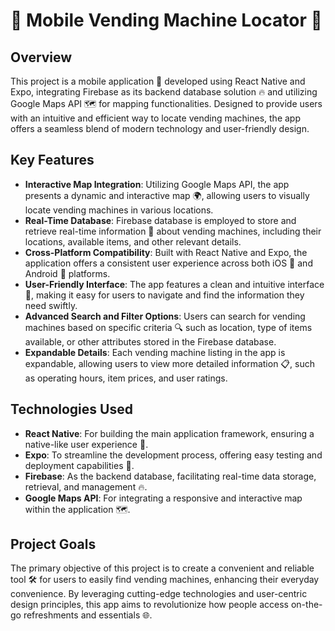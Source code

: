 # 🌟 Mobile Vending Machine Locator 🌟

## Overview
This project is a mobile application 📱 developed using React Native and Expo, integrating Firebase as its backend database solution 🔥 and utilizing Google Maps API 🗺️ for mapping functionalities. Designed to provide users with an intuitive and efficient way to locate vending machines, the app offers a seamless blend of modern technology and user-friendly design.

## Key Features
- **Interactive Map Integration**: Utilizing Google Maps API, the app presents a dynamic and interactive map 🌍, allowing users to visually locate vending machines in various locations.
- **Real-Time Database**: Firebase database is employed to store and retrieve real-time information 💾 about vending machines, including their locations, available items, and other relevant details.
- **Cross-Platform Compatibility**: Built with React Native and Expo, the application offers a consistent user experience across both iOS 🍏 and Android 🤖 platforms.
- **User-Friendly Interface**: The app features a clean and intuitive interface 🎨, making it easy for users to navigate and find the information they need swiftly.
- **Advanced Search and Filter Options**: Users can search for vending machines based on specific criteria 🔍 such as location, type of items available, or other attributes stored in the Firebase database.
- **Expandable Details**: Each vending machine listing in the app is expandable, allowing users to view more detailed information 📋, such as operating hours, item prices, and user ratings.

## Technologies Used
- **React Native**: For building the main application framework, ensuring a native-like user experience 📲.
- **Expo**: To streamline the development process, offering easy testing and deployment capabilities 🚀.
- **Firebase**: As the backend database, facilitating real-time data storage, retrieval, and management 🔥.
- **Google Maps API**: For integrating a responsive and interactive map within the application 🗺️.

## Project Goals
The primary objective of this project is to create a convenient and reliable tool 🛠️ for users to easily find vending machines, enhancing their everyday convenience. By leveraging cutting-edge technologies and user-centric design principles, this app aims to revolutionize how people access on-the-go refreshments and essentials 🌐.
